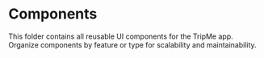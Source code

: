 # Components

This folder contains all reusable UI components for the TripMe app. Organize components by feature or type for scalability and maintainability. 
